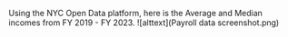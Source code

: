 Using the NYC Open Data platform, here is the Average and Median incomes from FY 2019 - FY 2023. 
![alttext](Payroll data screenshot.png)

